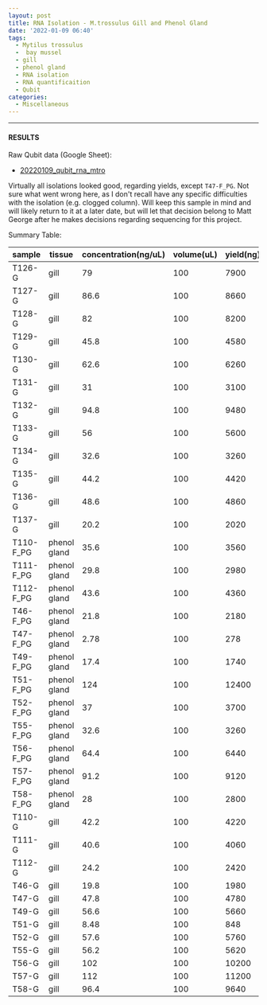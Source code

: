 ```yaml
---
layout: post
title: RNA Isolation - M.trossulus Gill and Phenol Gland
date: '2022-01-09 06:40'
tags: 
  - Mytilus trossulus
  -  bay mussel
  - gill
  - phenol gland
  - RNA isolation
  - RNA quantificaition
  - Qubit
categories: 
  - Miscellaneous
---
```




---

#### RESULTS

Raw Qubit data (Google Sheet):

- [20220109_qubit_rna_mtro](https://docs.google.com/spreadsheets/d/1wwbogjqb_kiCNOiJdVHgx9A_GqkBSP63AP5GTQWyBTw/edit?usp=sharing)

Virtually all isolations looked good, regarding yields, except `T47-F_PG`. Not sure what went wrong here, as I don't recall have any specific difficulties with the isolation (e.g. clogged column). Will keep this sample in mind and will likely return to it at a later date, but will let that decision belong to Matt George after he makes decisions regarding sequencing for this project.

Summary Table:

| sample    | tissue       | concentration(ng/uL) | volume(uL) | yield(ng) |
|-----------|--------------|----------------------|------------|-----------|
| T126-G    | gill         | 79                   | 100        | 7900      |
| T127-G    | gill         | 86.6                 | 100        | 8660      |
| T128-G    | gill         | 82                   | 100        | 8200      |
| T129-G    | gill         | 45.8                 | 100        | 4580      |
| T130-G    | gill         | 62.6                 | 100        | 6260      |
| T131-G    | gill         | 31                   | 100        | 3100      |
| T132-G    | gill         | 94.8                 | 100        | 9480      |
| T133-G    | gill         | 56                   | 100        | 5600      |
| T134-G    | gill         | 32.6                 | 100        | 3260      |
| T135-G    | gill         | 44.2                 | 100        | 4420      |
| T136-G    | gill         | 48.6                 | 100        | 4860      |
| T137-G    | gill         | 20.2                 | 100        | 2020      |
| T110-F_PG | phenol gland | 35.6                 | 100        | 3560      |
| T111-F_PG | phenol gland | 29.8                 | 100        | 2980      |
| T112-F_PG | phenol gland | 43.6                 | 100        | 4360      |
| T46-F_PG  | phenol gland | 21.8                 | 100        | 2180      |
| T47-F_PG  | phenol gland | 2.78                 | 100        | 278       |
| T49-F_PG  | phenol gland | 17.4                 | 100        | 1740      |
| T51-F_PG  | phenol gland | 124                  | 100        | 12400     |
| T52-F_PG  | phenol gland | 37                   | 100        | 3700      |
| T55-F_PG  | phenol gland | 32.6                 | 100        | 3260      |
| T56-F_PG  | phenol gland | 64.4                 | 100        | 6440      |
| T57-F_PG  | phenol gland | 91.2                 | 100        | 9120      |
| T58-F_PG  | phenol gland | 28                   | 100        | 2800      |
| T110-G    | gill         | 42.2                 | 100        | 4220      |
| T111-G    | gill         | 40.6                 | 100        | 4060      |
| T112-G    | gill         | 24.2                 | 100        | 2420      |
| T46-G     | gill         | 19.8                 | 100        | 1980      |
| T47-G     | gill         | 47.8                 | 100        | 4780      |
| T49-G     | gill         | 56.6                 | 100        | 5660      |
| T51-G     | gill         | 8.48                 | 100        | 848       |
| T52-G     | gill         | 57.6                 | 100        | 5760      |
| T55-G     | gill         | 56.2                 | 100        | 5620      |
| T56-G     | gill         | 102                  | 100        | 10200     |
| T57-G     | gill         | 112                  | 100        | 11200     |
| T58-G     | gill         | 96.4                 | 100        | 9640      |